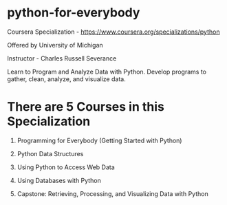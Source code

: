 # python-for-everybody

Coursera Specialization - https://www.coursera.org/specializations/python

Offered by University of Michigan

Instructor - Charles Russell Severance

Learn to Program and Analyze Data with Python. Develop programs to gather, clean, analyze, and visualize data.

# There are 5 Courses in this Specialization

1. Programming for Everybody (Getting Started with Python)

2. Python Data Structures

3. Using Python to Access Web Data

4. Using Databases with Python

5. Capstone: Retrieving, Processing, and Visualizing Data with Python
